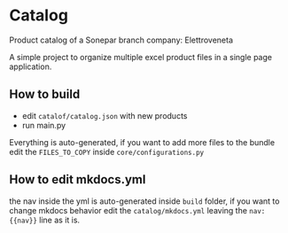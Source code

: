 # Catalog
Product catalog of a Sonepar branch company: Elettroveneta

A simple project to organize multiple excel product files in a single page application.

## How to build
- edit `catalof/catalog.json` with new products
- run main.py

Everything is auto-generated, 
if you want to add more files to the bundle edit the `FILES_TO_COPY` inside `core/configurations.py`

## How to edit mkdocs.yml
the nav inside the yml is auto-generated inside `build` folder, 
if you want to change mkdocs behavior edit the `catalog/mkdocs.yml` leaving the `nav: {{nav}}` line as it is.
